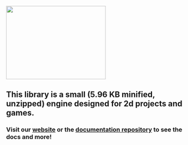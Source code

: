 <image src="LumiJS.png" width="270px" height="200px"></image>
## This library is a small (5.96 KB minified, unzipped) engine designed for 2d projects and games.
### Visit our [website](https://lumi.js.org) or the [documentation repository](https://github.com/FuriousTsunami/LumiJSDocs) to see the docs and more!
